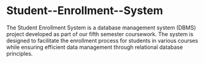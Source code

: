 # Student--Enrollment--System
The Student Enrollment System is a database management system (DBMS) project developed as part of our fifth semester coursework. The system is designed to facilitate the enrollment process for students in various courses while ensuring efficient data management through relational database principles.

